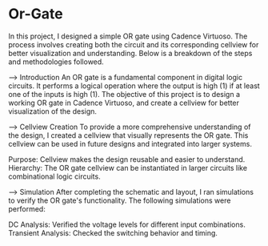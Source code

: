 # Or-Gate

In this project, I designed a simple OR gate using Cadence Virtuoso. The process involves creating both the circuit and its corresponding cellview for better visualization and understanding. Below is a breakdown of the steps and methodologies followed.

--> Introduction
An OR gate is a fundamental component in digital logic circuits. It performs a logical operation where the output is high (1) if at least one of the inputs is high (1). The objective of this project is to design a working OR gate in Cadence Virtuoso, and create a cellview for better visualization of the design.

--> Cellview Creation
To provide a more comprehensive understanding of the design, I created a cellview that visually represents the OR gate. This cellview can be used in future designs and integrated into larger systems.

Purpose: Cellview makes the design reusable and easier to understand.
Hierarchy: The OR gate cellview can be instantiated in larger circuits like combinational logic circuits.

--> Simulation
After completing the schematic and layout, I ran simulations to verify the OR gate's functionality. The following simulations were performed:

DC Analysis: Verified the voltage levels for different input combinations.
Transient Analysis: Checked the switching behavior and timing.


